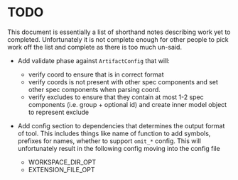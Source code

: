 # TODO

This document is essentially a list of shorthand notes describing work yet to completed.
Unfortunately it is not complete enough for other people to pick work off the list and
complete as there is too much un-said.

* Add validate phase against `ArtifactConfig` that will:
  - verify coord to ensure that is in correct format
  - verify coords is not present with other spec components and set other spec components when parsing coord.
  - verify excludes to ensure that they contain at most 1-2 spec components (i.e. group + optional id) and
    create inner model object to represent exclude

* Add config section to dependencies that determines the output format of tool. This includes things like
  name of function to add symbols, prefixes for names, whether to support `omit_*` config. This will
  unfortunately result in the following config moving into the config file
  -  WORKSPACE_DIR_OPT
  - EXTENSION_FILE_OPT
